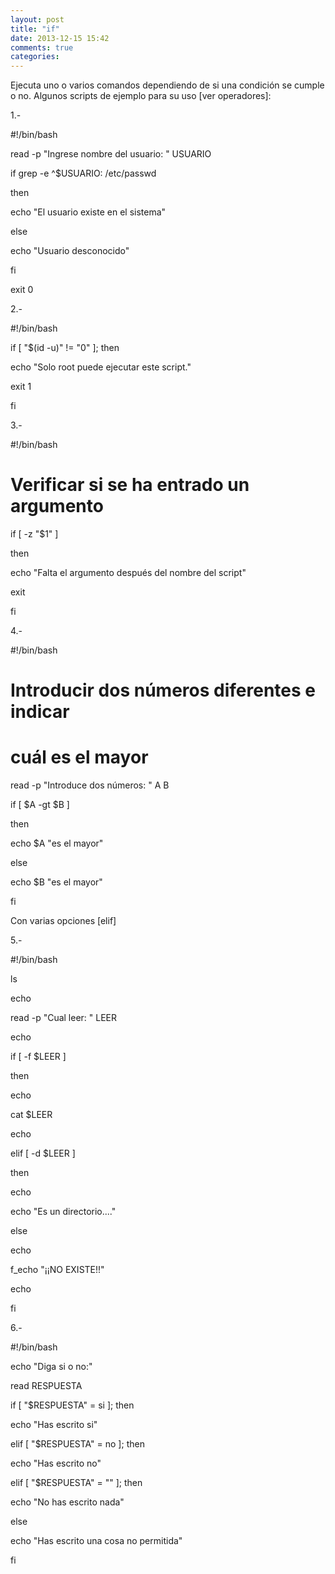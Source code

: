 ```yaml
---
layout: post
title: "if"
date: 2013-12-15 15:42
comments: true
categories: 
---
```

Ejecuta uno o varios comandos dependiendo de si una condición se cumple o no. Algunos scripts de ejemplo para su uso [ver operadores]:

1.-

#!/bin/bash

read -p "Ingrese nombre del usuario: " USUARIO

if grep -e ^$USUARIO: /etc/passwd

then

echo "El usuario existe en el sistema"

else

echo "Usuario desconocido"

fi

exit 0

2.-

#!/bin/bash

if [ "$(id -u)" != "0" ]; then

echo "Solo root puede ejecutar este script."

exit 1

fi

3.-

#!/bin/bash

# Verificar si se ha entrado un argumento

if [ -z "$1" ]

then

echo "Falta el argumento después del nombre del script"

exit

fi

4.-

#!/bin/bash

# Introducir dos números diferentes e indicar

# cuál es el mayor

read -p "Introduce dos números: " A B

if [ $A -gt $B ]

then

echo $A "es el mayor"

else

echo $B "es el mayor"

fi

Con varias opciones [elif]

5.-

#!/bin/bash

ls

echo

read -p "Cual leer: " LEER

echo

if [ -f $LEER ]

then

echo

cat $LEER

echo

elif [ -d $LEER ]

then

echo

echo "Es un directorio...."

else

echo

f_echo "¡¡NO EXISTE!!"

echo

fi

6.-

#!/bin/bash

echo "Diga si o no:"

read RESPUESTA

if  [ "$RESPUESTA" = si ]; then

echo "Has escrito si"

elif [ "$RESPUESTA" = no ]; then

echo "Has escrito no"

elif [ "$RESPUESTA" = "" ]; then

echo "No has escrito nada"

else

echo "Has escrito una cosa no permitida"

fi


